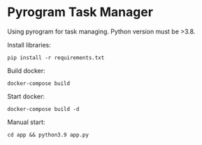 # Pyrogram Task Manager

Using pyrogram for task managing. Python version must be >3.8.

Install libraries:

```
pip install -r requirements.txt
```

Build docker: 

```
docker-compose build
```

Start docker:

```
docker-compose build -d
```

Manual start:

```
cd app && python3.9 app.py
```
